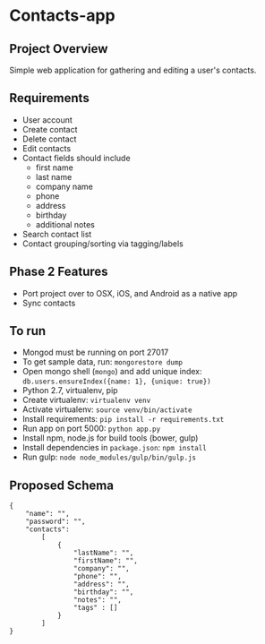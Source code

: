 Contacts-app
============

Project Overview
----------------

Simple web application for gathering and editing a user's contacts.

Requirements
------------

- User account
- Create contact
- Delete contact
- Edit contacts
- Contact fields should include
  - first name
  - last name
  - company name
  - phone
  - address
  - birthday
  - additional notes
- Search contact list
- Contact grouping/sorting via tagging/labels

Phase 2 Features
----------------

- Port project over to OSX, iOS, and Android as a native app
- Sync contacts

To run
------

- Mongod must be running on port 27017
- To get sample data, run:
    `mongorestore dump`
- Open mongo shell (`mongo`) and add unique index:
    `db.users.ensureIndex({name: 1}, {unique: true})`
- Python 2.7, virtualenv, pip
- Create virtualenv:
    `virtualenv venv`
- Activate virtualenv:
    `source venv/bin/activate`
- Install requirements:
    `pip install -r requirements.txt`
- Run app on port 5000:
    `python app.py`
- Install npm, node.js for build tools (bower, gulp)
- Install dependencies in `package.json`:
    `npm install`
- Run gulp:
    `node node_modules/gulp/bin/gulp.js`

Proposed Schema
---------------

    {
    	"name": "",
    	"password": "",
    	"contacts":
    		[
    			{
    				"lastName": "",
    				"firstName": "",
    				"company": "",
    				"phone": "",
    				"address": "",
    				"birthday": "",
    				"notes": "",
    				"tags" : []
    			}
    		]
    }
